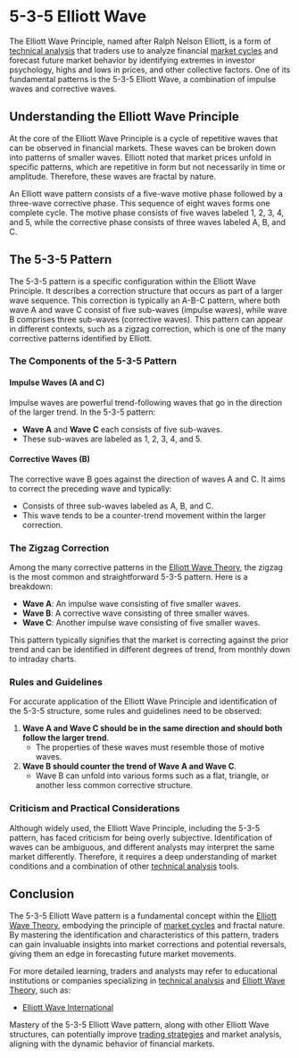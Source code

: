 # 5-3-5 Elliott Wave

The Elliott Wave Principle, named after Ralph Nelson Elliott, is a form of [technical analysis](../t/technical_analysis.md) that traders use to analyze financial [market cycles](../m/market_cycles.md) and forecast future market behavior by identifying extremes in investor psychology, highs and lows in prices, and other collective factors. One of its fundamental patterns is the 5-3-5 Elliott Wave, a combination of impulse waves and corrective waves.

## Understanding the Elliott Wave Principle

At the core of the Elliott Wave Principle is a cycle of repetitive waves that can be observed in financial markets. These waves can be broken down into patterns of smaller waves. Elliott noted that market prices unfold in specific patterns, which are repetitive in form but not necessarily in time or amplitude. Therefore, these waves are fractal by nature.

An Elliott wave pattern consists of a five-wave motive phase followed by a three-wave corrective phase. This sequence of eight waves forms one complete cycle. The motive phase consists of five waves labeled 1, 2, 3, 4, and 5, while the corrective phase consists of three waves labeled A, B, and C.

## The 5-3-5 Pattern

The 5-3-5 pattern is a specific configuration within the Elliott Wave Principle. It describes a correction structure that occurs as part of a larger wave sequence. This correction is typically an A-B-C pattern, where both wave A and wave C consist of five sub-waves (impulse waves), while wave B comprises three sub-waves (corrective waves). This pattern can appear in different contexts, such as a zigzag correction, which is one of the many corrective patterns identified by Elliott.

### The Components of the 5-3-5 Pattern

#### Impulse Waves (A and C)

Impulse waves are powerful trend-following waves that go in the direction of the larger trend. In the 5-3-5 pattern:
  - **Wave A** and **Wave C** each consists of five sub-waves.
  - These sub-waves are labeled as 1, 2, 3, 4, and 5.

#### Corrective Waves (B)

The corrective wave B goes against the direction of waves A and C. It aims to correct the preceding wave and typically:
  - Consists of three sub-waves labeled as A, B, and C.
  - This wave tends to be a counter-trend movement within the larger correction.

### The Zigzag Correction

Among the many corrective patterns in the [Elliott Wave Theory](../e/elliott_wave_theory.md), the zigzag is the most common and straightforward 5-3-5 pattern. Here is a breakdown:
  - **Wave A**: An impulse wave consisting of five smaller waves.
  - **Wave B**: A corrective wave consisting of three smaller waves.
  - **Wave C**: Another impulse wave consisting of five smaller waves.

This pattern typically signifies that the market is correcting against the prior trend and can be identified in different degrees of trend, from monthly down to intraday charts.

### Rules and Guidelines

For accurate application of the Elliott Wave Principle and identification of the 5-3-5 structure, some rules and guidelines need to be observed:

1. **Wave A and Wave C should be in the same direction and should both follow the larger trend**.
   - The properties of these waves must resemble those of motive waves.
2. **Wave B should counter the trend of Wave A and Wave C**.
   - Wave B can unfold into various forms such as a flat, triangle, or another less common corrective structure.

### Criticism and Practical Considerations

Although widely used, the Elliott Wave Principle, including the 5-3-5 pattern, has faced criticism for being overly subjective. Identification of waves can be ambiguous, and different analysts may interpret the same market differently. Therefore, it requires a deep understanding of market conditions and a combination of other [technical analysis](../t/technical_analysis.md) tools.

## Conclusion

The 5-3-5 Elliott Wave pattern is a fundamental concept within the [Elliott Wave Theory](../e/elliott_wave_theory.md), embodying the principle of [market cycles](../m/market_cycles.md) and fractal nature. By mastering the identification and characteristics of this pattern, traders can gain invaluable insights into market corrections and potential reversals, giving them an edge in forecasting future market movements.

For more detailed learning, traders and analysts may refer to educational institutions or companies specializing in [technical analysis](../t/technical_analysis.md) and [Elliott Wave Theory](../e/elliott_wave_theory.md), such as:
- [Elliott Wave International](https://www.elliottwave.com)

Mastery of the 5-3-5 Elliott Wave pattern, along with other Elliott Wave structures, can potentially improve [trading strategies](../t/trading_strategies.md) and market analysis, aligning with the dynamic behavior of financial markets.